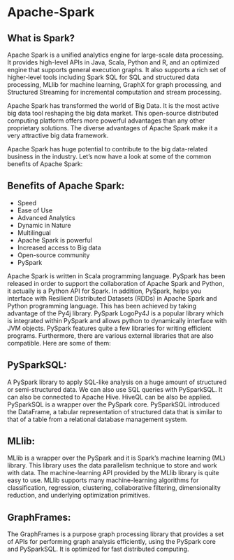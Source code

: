 # Apache-Spark
## What is Spark?
Apache Spark is a unified analytics engine for large-scale data processing. It provides high-level APIs in Java, Scala, Python and R, and an optimized engine that supports general execution graphs. It also supports a rich set of higher-level tools including Spark SQL for SQL and structured data processing, MLlib for machine learning, GraphX for graph processing, and Structured Streaming for incremental computation and stream processing.

Apache Spark has transformed the world of Big Data. It is the most active big data tool reshaping the big data market. This open-source distributed computing platform offers more powerful advantages than any other proprietary solutions. The diverse advantages of Apache Spark make it a very attractive big data framework.

Apache Spark has huge potential to contribute to the big data-related business in the industry. Let’s now have a look at some of the common benefits of Apache Spark:

## Benefits of Apache Spark:

- Speed
- Ease of Use
- Advanced Analytics
- Dynamic in Nature
- Multilingual
- Apache Spark is powerful
- Increased access to Big data
- Open-source community
- PySpark


Apache Spark is written in Scala programming language. PySpark has been released in order to support the collaboration of Apache Spark and Python, it actually is a Python API for Spark. In addition, PySpark, helps you interface with Resilient Distributed Datasets (RDDs) in Apache Spark and Python programming language. This has been achieved by taking advantage of the Py4j library. PySpark LogoPy4J is a popular library which is integrated within PySpark and allows python to dynamically interface with JVM objects. PySpark features quite a few libraries for writing efficient programs. Furthermore, there are various external libraries that are also compatible. Here are some of them:

## PySparkSQL:
A PySpark library to apply SQL-like analysis on a huge amount of structured or semi-structured data. We can also use SQL queries with PySparkSQL. It can also be connected to Apache Hive. HiveQL can be also be applied. PySparkSQL is a wrapper over the PySpark core. PySparkSQL introduced the DataFrame, a tabular representation of structured data that is similar to that of a table from a relational database management system.

## MLlib:
MLlib is a wrapper over the PySpark and it is Spark’s machine learning (ML) library. This library uses the data parallelism technique to store and work with data. The machine-learning API provided by the MLlib library is quite easy to use. MLlib supports many machine-learning algorithms for classification, regression, clustering, collaborative filtering, dimensionality reduction, and underlying optimization primitives.

## GraphFrames:
The GraphFrames is a purpose graph processing library that provides a set of APIs for performing graph analysis efficiently, using the PySpark core and PySparkSQL. It is optimized for fast distributed computing.
